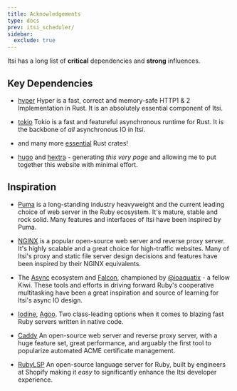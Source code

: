 ```yaml
---
title: Acknowledgements
type: docs
prev: itsi_scheduler/
sidebar:
  exclude: true
---
```


Itsi has a long list of **critical** dependencies and **strong** influences.


## Key Dependencies
* [hyper](https://hyper.rs/)
Hyper is a fast, correct and memory-safe HTTP1 & 2 Implementation in Rust.
It is an absolutely essential component of Itsi.

* [tokio](https://tokio.rs/)
Tokio is a fast and featureful asynchronous runtime for Rust.
It is the backbone of *all* asynchronous IO in Itsi.

* and many more [essential](https://github.com/wouterken/itsi/blob/main/crates/itsi_server/Cargo.toml) Rust crates!

* [hugo](https://gohugo.io/) and [hextra](https://imfing.github.io/hextra/) - generating *this very page* and allowing me to put together
this website with minimal effort.


## Inspiration
* [Puma](https://puma.io/) is a long-standing industry heavyweight and the current leading choice of web server in the Ruby ecosystem.
It's mature, stable and rock solid. Many features and interfaces of Itsi have been inspired by Puma.

* [NGINX](https://nginx.org/) is a popular open-source web server and reverse proxy server.
It's highly scalable and a great choice for high-traffic websites.
Many of Itsi's proxy and static file server design decisions and features have been inspired by their NGINX equivalents.

* The [Async](https://github.com/socketry/async) ecosystem and [Falcon](https://github.com/socketry/falcon), championed by [@ioaquatix](https://github.com/ioquatix) - a fellow Kiwi.
These tools and efforts in driving forward Ruby's cooperative multitasking have been a great inspiration and source of learning for Itsi's async IO design.

* [Iodine](https://github.com/boazsegev/iodine), [Agoo](https://github.com/ohler55/agoo). Two class-leading options when it comes to blazing fast Ruby servers written in native code.

* [Caddy](https://caddyserver.com/)
An open-source web server and reverse proxy server, with a huge feature set, great performance, and arguably the first tool to popularize automated ACME certificate management.

* [RubyLSP](https://shopify.github.io/ruby-lsp/)
An open-source language server for Ruby, built by engineers at Shopify making it *easy* to significantly enhance the Itsi developer experience.
